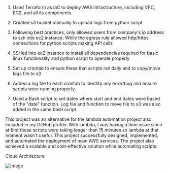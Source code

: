 1. Used Terraform as IaC to deploy AWS infrastructure, including VPC, EC2, and all its components

2. Created s3 bucket manually to upload logs from python script

3. Following best practices, only allowed users from company's ip address to ssh into ec2 instance. While the egress rule allowed http/https connections for python scripts making API calls

4. SSHed into ec2 instance to install all dependencies required for basic linux functionality and python script to operate properly

5. Set up crontab to ensure these that scripts ran daily and to copy/move logs file to s3

6. Added a log file to each crontab to identify any error/bug and ensure scripts were running properly.

7. Used a Bash script to set dates where start and end dates were based of the "date" function. Log file and function to move file to s3 was also added in the same bash script

This project was an alternative for the lambda automation project also included in my GitHub profile. With lambda, I was having a time issue since at first these scripts were taking longer than 15 minutes so lambda at that moment wasn't useful. This project successfully designed, implemented, and automated the deployment of main AWS services. The project also achieved a scalable and cost-effective solution while automating scripts.



Cloud Architecture

![image](https://github.com/user-attachments/assets/55862116-9f1b-4aab-8168-55347e014f0a)
